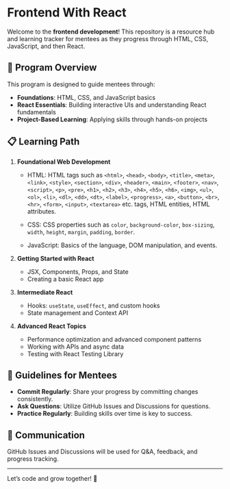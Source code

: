 # Frontend With React

Welcome to the **frontend development**! This repository is a resource hub and learning tracker for mentees as they progress through HTML, CSS, JavaScript, and then React.

## 🎯 Program Overview

This program is designed to guide mentees through:

- **Foundations**: HTML, CSS, and JavaScript basics
- **React Essentials**: Building interactive UIs and understanding React fundamentals
- **Project-Based Learning**: Applying skills through hands-on projects

## 📋 Learning Path

1. **Foundational Web Development**

   - HTML: HTML tags such as `<html>`, `<head>`, `<body>`, `<title>`, `<meta>`, `<link>`, `<style>`, `<section>`, `<div>`, `<header>`, `<main>`, `<footer>`, `<nav>`, `<script>`, `<p>`, `<pre>`, `<h1>`, `<h2>`, `<h3>`, `<h4>`, `<h5>`, `<h6>`, `<img>`, `<ul>`, `<ol>`, `<li>`, `<dl>`, `<dd>`, `<dt>`, `<label>`, `<progress>`, `<a>`, `<button>`, `<br>`, `<hr>`, `<form>`, `<input>`, `<textarea>` etc. tags, HTML entities, HTML attributes.

   - CSS: CSS properties such as `color`, `background-color`, `box-sizing`, `width`, `height`, `margin`, `padding`, `border`.

   - JavaScript: Basics of the language, DOM manipulation, and events.

2. **Getting Started with React**

   - JSX, Components, Props, and State
   - Creating a basic React app

3. **Intermediate React**

   - Hooks: `useState`, `useEffect`, and custom hooks
   - State management and Context API

4. **Advanced React Topics**
   - Performance optimization and advanced component patterns
   - Working with APIs and async data
   - Testing with React Testing Library

## 📝 Guidelines for Mentees

- **Commit Regularly**: Share your progress by committing changes consistently.
- **Ask Questions**: Utilize GitHub Issues and Discussions for questions.
- **Practice Regularly**: Building skills over time is key to success.

## 💬 Communication

GitHub Issues and Discussions will be used for Q&A, feedback, and progress tracking.

---

Let’s code and grow together! 🚀
